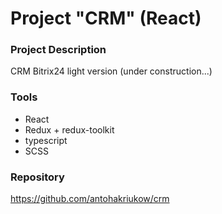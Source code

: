 # Project "CRM" (React)

### Project Description

CRM Bitrix24 light version (under construction...)

### Tools

- React
- Redux + redux-toolkit
- typescript
- SCSS

### Repository

https://github.com/antohakriukow/crm
